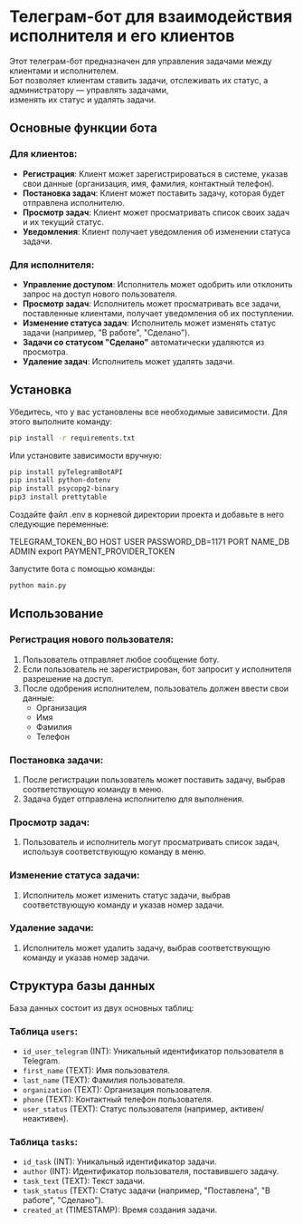 # Телеграм-бот для взаимодействия исполнителя и его клиентов

Этот телеграм-бот предназначен для управления задачами между клиентами и исполнителем.  
Бот позволяет клиентам ставить задачи, отслеживать их статус, а администратору — управлять задачами,  
изменять их статус и удалять задачи.

## Основные функции бота

### Для клиентов:
- **Регистрация**: Клиент может зарегистрироваться в системе, указав свои данные (организация, имя, фамилия, контактный телефон).
- **Постановка задач**: Клиент может поставить задачу, которая будет отправлена исполнителю.
- **Просмотр задач**: Клиент может просматривать список своих задач и их текущий статус.
- **Уведомления**: Клиент получает уведомления об изменении статуса задачи.

### Для исполнителя:
- **Управление доступом**: Исполнитель может одобрить или отклонить запрос на доступ нового пользователя.
- **Просмотр задач**: Исполнитель может просматривать все задачи, поставленные клиентами, получает уведомления об их поступлении.
- **Изменение статуса задач**: Исполнитель может изменять статус задачи (например, "В работе", "Сделано").
- **Задачи со статусом "Сделано"** автоматически удаляются из просмотра.
- **Удаление задач**: Исполнитель может удалять задачи.

## Установка

Убедитесь, что у вас установлены все необходимые зависимости. Для этого выполните команду:

```bash
pip install -r requirements.txt
```

Или установите зависимости вручную:
```bash
pip install pyTelegramBotAPI  
pip install python-dotenv  
pip install psycopg2-binary  
pip3 install prettytable  
```
Создайте файл .env в корневой директории проекта и добавьте в него следующие переменные:

TELEGRAM_TOKEN_BO
HOST
USER
PASSWORD_DB=1171
PORT
NAME_DB
ADMIN
export PAYMENT_PROVIDER_TOKEN

Запустите бота с помощью команды:
```bash
python main.py
```


## Использование

### Регистрация нового пользователя:
1. Пользователь отправляет любое сообщение боту.
2. Если пользователь не зарегистрирован, бот запросит у исполнителя разрешение на доступ.
3. После одобрения исполнителем, пользователь должен ввести свои данные:
   - Организация
   - Имя
   - Фамилия
   - Телефон

### Постановка задачи:
1. После регистрации пользователь может поставить задачу, выбрав соответствующую команду в меню.
2. Задача будет отправлена исполнителю для выполнения.

### Просмотр задач:
1. Пользователь и исполнитель могут просматривать список задач, используя соответствующую команду в меню.

### Изменение статуса задачи:
1. Исполнитель может изменить статус задачи, выбрав соответствующую команду и указав номер задачи.

### Удаление задачи:
1. Исполнитель может удалить задачу, выбрав соответствующую команду и указав номер задачи.

## Структура базы данных

База данных состоит из двух основных таблиц:

### Таблица `users`:
- `id_user_telegram` (INT): Уникальный идентификатор пользователя в Telegram.
- `first_name` (TEXT): Имя пользователя.
- `last_name` (TEXT): Фамилия пользователя.
- `organization` (TEXT): Организация пользователя.
- `phone` (TEXT): Контактный телефон пользователя.
- `user_status` (TEXT): Статус пользователя (например, активен/неактивен).

### Таблица `tasks`:
- `id_task` (INT): Уникальный идентификатор задачи.
- `author` (INT): Идентификатор пользователя, поставившего задачу.
- `task_text` (TEXT): Текст задачи.
- `task_status` (TEXT): Статус задачи (например, "Поставлена", "В работе", "Сделано").
- `created_at` (TIMESTAMP): Время создания задачи.